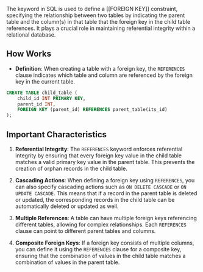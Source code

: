 The keyword in SQL is used to define a [[FOREIGN KEY]] constraint, specifying the relationship between two tables by indicating the parent table and the column(s) in that table that the foreign key in the child table references. It plays a crucial role in maintaining referential integrity within a relational database.

## How Works

- **Definition**: When creating a table with a foreign key, the `REFERENCES` clause indicates which table and column are referenced by the foreign key in the current table.

```sql
CREATE TABLE child_table (
    child_id INT PRIMARY KEY,
    parent_id INT,
    FOREIGN KEY (parent_id) REFERENCES parent_table(its_id)
);
```


## Important Characteristics

1. **Referential Integrity**: The `REFERENCES` keyword enforces referential integrity by ensuring that every foreign key value in the child table matches a valid primary key value in the parent table. This prevents the creation of orphan records in the child table.

2. **Cascading Actions**: When defining a foreign key using `REFERENCES`, you can also specify cascading actions such as `ON DELETE CASCADE` or `ON UPDATE CASCADE`. This means that if a record in the parent table is deleted or updated, the corresponding records in the child table can be automatically deleted or updated as well.

3. **Multiple References**: A table can have multiple foreign keys referencing different tables, allowing for complex relationships. Each `REFERENCES` clause can point to different parent tables and columns.

4. **Composite Foreign Keys**: If a foreign key consists of multiple columns, you can define it using the `REFERENCES` clause for a composite key, ensuring that the combination of values in the child table matches a combination of values in the parent table.